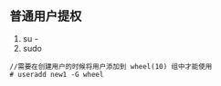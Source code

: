 ## 普通用户提权
1. su - 
2. sudo 

```shell
//需要在创建用户的时候将用户添加到 wheel(10) 组中才能使用
# useradd new1 -G wheel
```